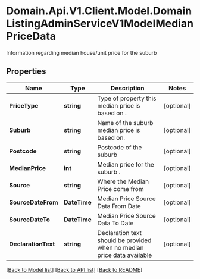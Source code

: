 # Domain.Api.V1.Client.Model.DomainListingAdminServiceV1ModelMedianPriceData
Information regarding median house/unit price   for the suburb
## Properties

Name | Type | Description | Notes
------------ | ------------- | ------------- | -------------
**PriceType** | **string** | Type of property this median price is based on . | [optional] 
**Suburb** | **string** | Name of the suburb median price is based on. | [optional] 
**Postcode** | **string** | Postcode of the suburb | [optional] 
**MedianPrice** | **int** | Median price for the suburb . | [optional] 
**Source** | **string** | Where the Median Price come from | [optional] 
**SourceDateFrom** | **DateTime** | Median Price Source Data From Date | [optional] 
**SourceDateTo** | **DateTime** | Median Price Source Data To Date | [optional] 
**DeclarationText** | **string** | Declaration text should be provided when no median price data available | [optional] 

[[Back to Model list]](../README.md#documentation-for-models) [[Back to API list]](../README.md#documentation-for-api-endpoints) [[Back to README]](../README.md)

